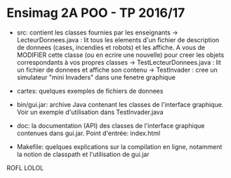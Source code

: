 Ensimag 2A POO - TP 2016/17
============================

- src: contient les classes fournies par les enseignants
  -> LecteurDonnees.java         : lit tous les elements d'un fichier de description de donnees (cases, incendies et robots) et les affiche.
                                   A vous de MODIFIER cette classe (ou en ecrire une nouvelle) pour creer les objets correspondants à vos propres classes
  -> TestLecteurDonnees.java     : lit un fichier de donnees et affiche son contenu
  -> TestInvader                 : cree un simulateur "mini Invaders" dans une fenetre graphique

- cartes: quelques exemples de fichiers de donnees

- bin/gui.jar: archive Java contenant les classes de l'interface graphique. Voir un exemple d'utilisation dans TestInvader.java

- doc: la documentation (API) des classes de l'interface graphique contenues dans gui.jar. Point d'entrée: index.html

- Makefile: quelques explications sur la compilation en ligne, notamment la notion de classpath et l'utilisation de gui.jar

ROFL LOLOL
